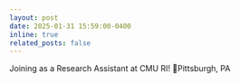 ```yaml
---
layout: post
date: 2025-01-31 15:59:00-0400
inline: true
related_posts: false
---
```


Joining as a Research Assistant at CMU RI! 📍Pittsburgh, PA